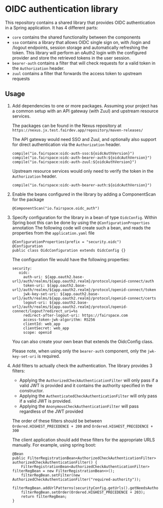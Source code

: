 # OIDC authentication library
This repository contains a shared library that provides OIDC authentication
in a Spring application. It has 4 different parts:
* `core` contains the shared functionality between the components
* `sso` contains a library that allows OIDC single sign on, with /login and /logout endpoints, session storage and 
  automatically refreshing the token. This library will perform an oAuth2 login with the configured provider
  and store the retrieved tokens in the user session.
* `bearer-auth` contains a filter that will check requests for a valid token in the `Authorization` header.
* `zuul` contains a filter that forwards the access token to upstream requests

## Usage

1. Add dependencies to one or more packages. Assuming your project has a common setup with an API gateway 
   (with Zuul) and upstream resource services.
   
   The packages can be found in the Nexus repository at `https://nexus.jx.test.fairdev.app/repository/maven-releases/`
   
   The API gateway would need SSO and Zuul, and optionally also support for direct authentication via 
   the `Authorization` header.
   
   ```
   compile("io.fairspace:oidc-auth-sso:${oidcAuthVersion}")
   compile("io.fairspace:oidc-auth-bearer-auth:${oidcAuthVersion}")
   compile("io.fairspace:oidc-auth-zuul:${oidcAuthVersion}")
   ```
   
   Upstream resource services would only need to verify the token in the `Authorization` header.

   ```
   compile("io.fairspace:oidc-auth-bearer-auth:${oidcAuthVersion}")
   ```
   
2. Enable the beans configured in the library by adding a ComponentScan for the package
   ```
   @ComponentScan("io.fairspace.oidc_auth")
   ```
   
3. Specify configuration for the library in a bean of type `OidcConfig`. Within Spring boot
   this can be done by using the `@ConfigurationProperties` annotation 
   The following code will create such a bean, and reads the properties from the `application.yaml` file 
   
   ```
   @ConfigurationProperties(prefix = "security.oidc")
   @Configuration
   public class OidcConfiguration extends OidcConfig {}
   ```
    
   The configuration file would have the following properties:   
   ```
   security:
      oidc:
        auth-uri: ${app.oauth2.base-url}/auth/realms/${app.oauth2.realm}/protocol/openid-connect/auth
        token-uri: ${app.oauth2.base-url}/auth/realms/${app.oauth2.realm}/protocol/openid-connect/token
        jwk-key-set-uri: ${app.oauth2.base-url}/auth/realms/${app.oauth2.realm}/protocol/openid-connect/certs
        logout-uri: ${app.oauth2.base-url}/auth/realms/${app.oauth2.realm}/protocol/openid-connect/logout?redirect_uri=%s
        redirect-after-logout-uri: https://fairspace.com
        access-token-jwk-algorithm: RS256
        clientId: web_app
        clientSecret: web_app
        scope: openid
   ```
   
   You can also create your own bean that extends the OidcConfig class.
   
   Please note, when using only the `bearer-auth` component, only the `jwk-key-set-uri` is required. 
   
4. Add filters to actually check the authentication. The library provides 3 filters:
   * Applying the `AuthorizedCheckAuthenticationFilter` will only pass if a valid JWT is provided and it
     contains the authority specified in the constructor.
   * Applying the `AuthenticatedCheckAuthenticationFilter` will only pass if a valid JWT is provided.
   * Applying the `AnonymousCheckAuthenticationFilter` will pass regardless of the JWT provided
   
   The order of these filters should be between `Ordered.HIGHEST_PRECEDENCE + 200` and `Ordered.HIGHEST_PRECEDENCE + 300`
   
   The client application should add these filters for the appropriate URLS manually. For example, using spring boot:
   
   ```
   @Bean
   public FilterRegistrationBean<AuthorizedCheckAuthenticationFilter> authorizedCheckAuthenticationFilter() {
       FilterRegistrationBean<AuthorizedCheckAuthenticationFilter> filterRegBean = new FilterRegistrationBean<>();
       filterRegBean.setFilter(new AuthorizedCheckAuthenticationFilter("required-authority"));
       filterRegBean.addUrlPatterns(securityConfig.getUrls().getNeedsAuthorization());
       filterRegBean.setOrder(Ordered.HIGHEST_PRECEDENCE + 203);
       return filterRegBean;
   } 
   ```


